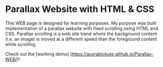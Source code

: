 # Parallax Website with HTML & CSS
This WEB page is designed for learning purposes.
My purpose was built implementation of a parallax website with fixed scrolling using HTML and CSS. Parallax scrolling is a web site trend where the background content (i.e. an image) is moved at a different speed than the foreground content while scrolling.

Check out the [working demo] (https://ausrabickute.github.io/Parallax-WEB/)!
